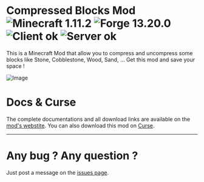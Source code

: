 # Compressed Blocks Mod ![Minecraft 1.11.2](https://img.shields.io/badge/minecraft-1.11.2-blue.svg) ![Forge 13.20.0](https://img.shields.io/badge/forge-13.20.0%2B-blue.svg) ![Client ok](https://img.shields.io/badge/client-ok-brightgreen.svg) ![Server ok](https://img.shields.io/badge/server-ok-brightgreen.svg)
This is a Minecraft Mod that allow you to compress and uncompress some blocks like Stone, Cobblestone, Wood, Sand, ... Get this mod and save your space !

![Image](http://i.imgur.com/2i69Vgc.png)

# Docs & Curse
The complete documentations and all download links are available on the [mod's webstite](https://jbvn.me/cbm/).
You can also download this mod on [Curse](https://minecraft.curseforge.com/projects/compressed-blocks-mod).

---
# Any bug ? Any question ?
Just post a message on the [issues page](https://github.com/Joffrey4/CompressedBlocks/issues).
